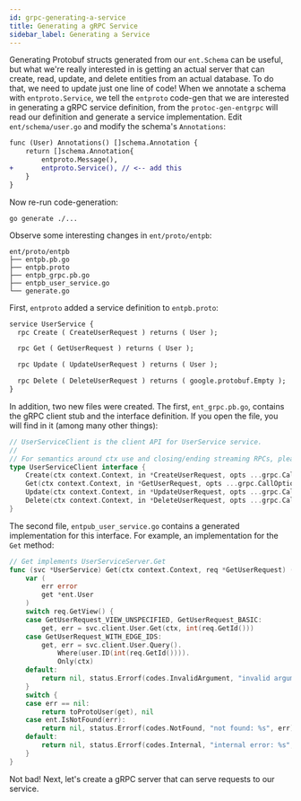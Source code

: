 ```yaml
---
id: grpc-generating-a-service
title: Generating a gRPC Service
sidebar_label: Generating a Service
---
```

Generating Protobuf structs generated from our `ent.Schema` can be useful, but what we're really interested in is getting an actual server that can create, read, update, and delete entities from an actual database. To do that, we need to update just one line of code! When we annotate a schema with `entproto.Service`, we tell the `entproto` code-gen that we are interested in generating a gRPC service definition, from the `protoc-gen-entgrpc` will read our definition and generate a service implementation. Edit `ent/schema/user.go` and modify the schema's `Annotations`:

```diff
func (User) Annotations() []schema.Annotation {
	return []schema.Annotation{
		entproto.Message(),
+		entproto.Service(), // <-- add this
	}
}
```

Now re-run code-generation:

```console
go generate ./...
```

Observe some interesting changes in `ent/proto/entpb`:

```console
ent/proto/entpb
├── entpb.pb.go
├── entpb.proto
├── entpb_grpc.pb.go
├── entpb_user_service.go
└── generate.go
```

First, `entproto` added a service definition to `entpb.proto`:

```protobuf
service UserService {
  rpc Create ( CreateUserRequest ) returns ( User );

  rpc Get ( GetUserRequest ) returns ( User );

  rpc Update ( UpdateUserRequest ) returns ( User );

  rpc Delete ( DeleteUserRequest ) returns ( google.protobuf.Empty );
}
```

In addition, two new files were created. The first, `ent_grpc.pb.go`, contains the gRPC client stub and the interface definition. If you open the file, you will find in it (among many other things):

```go
// UserServiceClient is the client API for UserService service.
//
// For semantics around ctx use and closing/ending streaming RPCs, please refer to https://pkg.go.dev/google.golang.org/grpc/?tab=doc#ClientConn.NewStream.
type UserServiceClient interface {
	Create(ctx context.Context, in *CreateUserRequest, opts ...grpc.CallOption) (*User, error)
	Get(ctx context.Context, in *GetUserRequest, opts ...grpc.CallOption) (*User, error)
	Update(ctx context.Context, in *UpdateUserRequest, opts ...grpc.CallOption) (*User, error)
	Delete(ctx context.Context, in *DeleteUserRequest, opts ...grpc.CallOption) (*emptypb.Empty, error)
}
```

The second file, `entpub_user_service.go` contains a generated implementation for this interface. For example, an implementation for the `Get` method:

```go
// Get implements UserServiceServer.Get
func (svc *UserService) Get(ctx context.Context, req *GetUserRequest) (*User, error) {
	var (
		err error
		get *ent.User
	)
	switch req.GetView() {
	case GetUserRequest_VIEW_UNSPECIFIED, GetUserRequest_BASIC:
		get, err = svc.client.User.Get(ctx, int(req.GetId()))
	case GetUserRequest_WITH_EDGE_IDS:
		get, err = svc.client.User.Query().
			Where(user.ID(int(req.GetId()))).
			Only(ctx)
	default:
		return nil, status.Errorf(codes.InvalidArgument, "invalid argument: unknown view")
	}
	switch {
	case err == nil:
		return toProtoUser(get), nil
	case ent.IsNotFound(err):
		return nil, status.Errorf(codes.NotFound, "not found: %s", err)
	default:
		return nil, status.Errorf(codes.Internal, "internal error: %s", err)
	}
}

```

Not bad! Next, let's create a gRPC server that can serve requests to our service.
